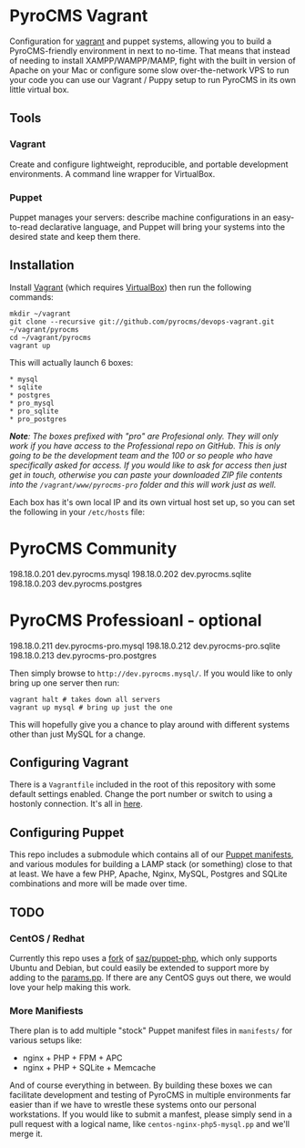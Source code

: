# PyroCMS Vagrant

Configuration for [vagrant](http://vagrantup.com/) and puppet systems, allowing you to build a PyroCMS-friendly environment in next to no-time. 
That means that instead of needing to install XAMPP/WAMPP/MAMP, fight with the built in version of Apache on your Mac or configure some slow 
over-the-network VPS to run your code you can use our Vagrant / Puppy setup to run PyroCMS in its own little virtual box.

## Tools

### Vagrant

Create and configure lightweight, reproducible, and portable development environments. A command line wrapper for VirtualBox.

### Puppet

Puppet manages your servers: describe machine configurations in an easy-to-read declarative language, and Puppet will bring your systems into the desired state and keep them there.

## Installation

Install [Vagrant](http://vagrantup.com/v1/docs/getting-started/index.html) (which requires [VirtualBox](https://www.virtualbox.org/wiki/Downloads)) then run the following commands:

	mkdir ~/vagrant
	git clone --recursive git://github.com/pyrocms/devops-vagrant.git ~/vagrant/pyrocms
	cd ~/vagrant/pyrocms
	vagrant up

This will actually launch 6 boxes:

	* mysql
	* sqlite
	* postgres
	* pro_mysql
	* pro_sqlite
	* pro_postgres

_**Note**: The boxes prefixed with "pro" are Profesional only. They will only work if you have access to the Professional repo on GitHub. This is only going to be the development team and the 100 or so people who have specifically asked for access. If you would like to ask for access then just get in touch, otherwise you can paste your downloaded ZIP file contents into the `/vagrant/www/pyrocms-pro` folder and this will work just as well._

Each box has it's own local IP and its own virtual host set up, so you can set the following in your `/etc/hosts` file:

# PyroCMS Community
198.18.0.201 dev.pyrocms.mysql
198.18.0.202 dev.pyrocms.sqlite
198.18.0.203 dev.pyrocms.postgres

# PyroCMS Professioanl - optional
198.18.0.211 dev.pyrocms-pro.mysql
198.18.0.212 dev.pyrocms-pro.sqlite
198.18.0.213 dev.pyrocms-pro.postgres

Then simply browse to `http://dev.pyrocms.mysql/`. If you would like to only bring up one server then run:

	vagrant halt # takes down all servers
	vagrant up mysql # bring up just the one

This will hopefully give you a chance to play around with different systems other than just MySQL for a change.

## Configuring Vagrant

There is a `Vagrantfile` included in the root of this repository with some default settings enabled. Change the port number or switch to 
using a hostonly connection. It's all in [here](https://github.com/pyrocms/vagrant/blob/master/Vagrantfile).

## Configuring Puppet

This repo includes a submodule which contains all of our [Puppet manifests](https://github.com/pyrocms/devops-puppet), and various 
modules for building a LAMP stack (or something) close to that at least. We have a few PHP, Apache, Nginx, MySQL, Postgres and SQLite combinations and more will be made over time.

## TODO

### CentOS / Redhat

Currently this repo uses a [fork](fork) of [saz/puppet-php](fork), which 
only supports Ubuntu and Debian, but could easily be extended to support more by adding to the [params.pp](params). If there are any CentOS guys out there, we would love your help making this work.

  [fork]: https://github.com/philsturgeon/puppet-php
  [saz]: https://github.com/saz/puppet-php
  [params]: https://github.com/philsturgeon/puppet-php/blob/master/manifests/params.pp

### More Manifiests

There plan is to add multiple "stock" Puppet manifest files in `manifests/` for various setups like:

* nginx + PHP + FPM + APC
* nginx + PHP + SQLite + Memcache

And of course everything in between. By building these boxes we can facilitate development and testing of PyroCMS in multiple environments 
far easier than if we have to wrestle these systems onto our personal workstations. If you would like to submit a manfest, please simply send in a pull request with a logical name, like `centos-nginx-php5-mysql.pp` and we'll merge it.